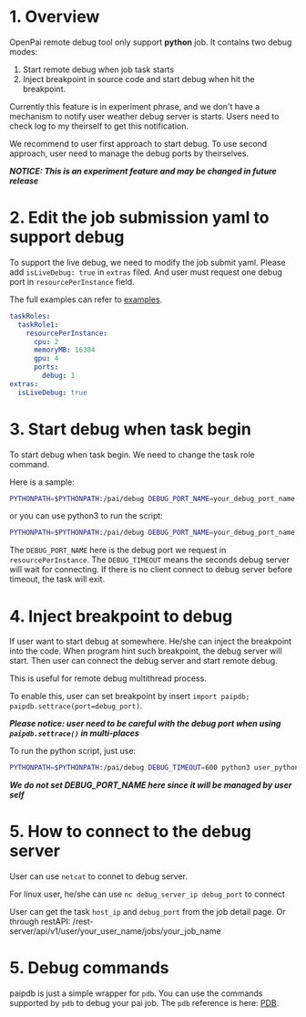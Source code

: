 # 1. Overview

OpenPai remote debug tool only support **python** job. It contains two debug modes:

1. Start remote debug when job task starts
2. Inject breakpoint in source code and start debug when hit the breakpoint.

Currently this feature is in experiment phrase, and we don't have a mechanism to notify user weather debug server is starts. Users need to check log to my theirself to get this notification.

We recommend to user first approach to start debug. To use second approach, user need to manage the debug ports by theirselves.

***NOTICE: This is an experiment feature and may be changed in future release***

# 2. Edit the job submission yaml to support debug
To support the live debug, we need to modify the job submit yaml. Please add `isLiveDebug: true` in `extras` filed. And user must request one debug port in `resourcePerInstance` field.

The full examples can refer to [examples](../examples).
```yaml
taskRoles:
  taskRole1:
    resourcePerInstance:
      cpu: 2
      memoryMB: 16384
      gpu: 4
      ports:
        debug: 1
extras:
  isLiveDebug: true
``` 

# 3. Start debug when task begin
To start debug when task begin. We need to change the task role command.

Here is a sample:
```bash
PYTHONPATH=$PYTHONPATH:/pai/debug DEBUG_PORT_NAME=your_debug_port_name DEBUG_TIMEOUT=600 python -m paipdb user_python_script.py args ...
```
or you can use python3 to run the script:
```bash
PYTHONPATH=$PYTHONPATH:/pai/debug DEBUG_PORT_NAME=your_debug_port_name DEBUG_TIMEOUT=600 python3 -m paipdb user_python_script.py args ...
```

The `DEBUG_PORT_NAME` here is the debug port we request in `resourcePerInstance`. The `DEBUG_TIMEOUT` means the seconds debug server will wait for connecting. If there is no client connect to debug server before timeout, the task will exit.

# 4. Inject breakpoint to debug
If user want to start debug at somewhere. He/she can inject the breakpoint into the code. When program hint such breakpoint, the debug server will start. Then user can connect the debug server and start remote debug.

This is useful for remote debug multithread process.

To enable this, user can set breakpoint by insert `import paipdb; paipdb.settrace(port=debug_port)`.

***Please notice: user need to be careful with the debug port when using `paipdb.settrace()` in multi-places***

To run the python script, just use:
```bash
PYTHONPATH=$PYTHONPATH:/pai/debug DEBUG_TIMEOUT=600 python3 user_python_script.py args ...
```

***We do not set DEBUG_PORT_NAME here since it will be managed by user self***

# 5. How to connect to the debug server
User can use `netcat` to connet to debug server.

For linux user, he/she can use `nc debug_server_ip debug_port` to connect

User can get the task `host_ip` and `debug_port` from the job detail page. Or through restAPI: /rest-server/api/v1/user/your_user_name/jobs/your_job_name

# 5. Debug commands
paipdb is just a simple wrapper for `pdb`. You can use the commands supported by `pdb` to debug your pai job. The `pdb` reference is here:
[PDB](https://docs.python.org/3/library/pdb.html).
